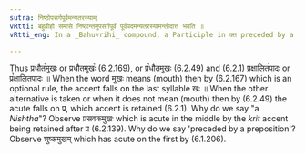```yaml
---
sutra: निष्ठोपसर्गपूर्वमन्यतरस्याम्
vRtti: बहुव्रीहौ समासे निष्ठान्तमुपसर्गपूर्वं पूर्वपदमन्यतरस्यामन्तोदात्तं भवति ॥
vRtti_eng: In a _Bahuvrihi_ compound, a Participle in क्त preceded by a preposition, standing as the first member of the compound, has optionally acute on the last syllable.

---
```

Thus प्रधौत꣡मुखः or प्रधौतमुखः꣡ (6.2.169), or प्र꣡धौतमुखः (6.2.49) and (6.2.1) प्रक्षालित꣡पादः or प्र꣡क्षालितपादः ॥ When the word मुखः means (mouth) then by (6.2.167) which is an optional rule, the accent falls on the last syllable खः ॥ When the other alternative is taken or when it does not mean (mouth) then by (6.2.49) the acute falls on प्र, which accent is retained (6.2.1). Why do we say "a _Nishtha_"? Observe प्रसवकमुखः which is acute in the middle by the _krit_ accent being retained after प्र (6.2.139). Why do we say 'preceded by a preposition'? Observe शुष्कमुखम् which has acute on the first by (6.1.206).